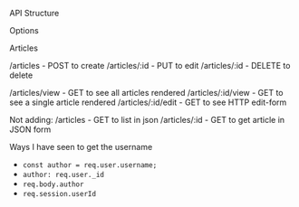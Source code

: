 API Structure

Options

Articles

/articles - POST to create
/articles/:id - PUT to edit
/articles/:id - DELETE to delete


/articles/view - GET to see all articles rendered
/articles/:id/view - GET to see a single article rendered
/articles/:id/edit - GET to see HTTP edit-form


Not adding: 
/articles - GET to list in json
/articles/:id - GET to get article in JSON form

Ways I have seen to get the username
- `const author = req.user.username;`
- `author: req.user._id` 
- `req.body.author`
- `req.session.userId`